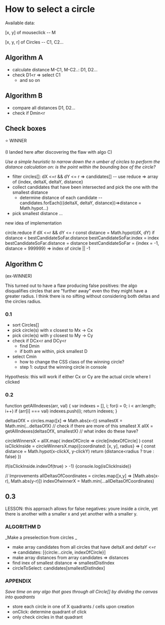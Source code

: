 # How to select a circle

Available data:

[x, y] of mouseclick -- M

[x, y, r] of Circles -- C1, C2...

## Algorithm A

-   calculate distance M-C1, M-C2..: D1, D2...
-   check D1<r => select C1
    -   and so on

## Algorithm B

-   compare all distances D1, D2...
-   check if Dmin<r

## Check boxes

⭐️ WINNER

(I landed here after discovering the flaw with algo C)

_Use a simple heuristic to narrow down the n umber of circles to perform the distance calculation on: is the point within the bounding box of the circle?_

-   filter circles[]: dX <=r && dY <= r => candidates[]
    -- use reduce => array of {index, deltaX, deltaY, distance}
-   collect candidates that have been intersected and pick the one with the smallest distance
    -   determine distance of each candidate
        -- candidates.forEach(({deltaX, deltaY, distance})=>distance = Math.hypot...)
-   pick smallest distance
    ...

new idea of implementation

circle.reduce
if dX <=r && dY <= r
const distance = Math.hypot(dX, dY)
if distance < bestCandidateSoFar.distance
bestCandidateSoFar.index = index
bestCandidateSoFar.distance = distance
bestCandidateSoFar = {index = -1, distance = 999999}
=> index of circle || -1

## Algorithm C

(ex-WINNER)

This turned out to have a flaw producing false positives: the algo disqualifies circles that are "further away" even tho they might have a greater radius. I think there is no sifting without considering both deltas and the circles radius.

### 0.1

-   sort Circles[]
-   pick circle(s) with x closest to Mx -> Cx
-   pick circle(s) with y closest to My -> Cy
-   check if DCx<r and DCy<r
    -   find Dmin
    -   if both are within, pick smallest D
-   select Cmin
    -   how to change the CSS class of the winning circle?
    -   step 1: output the winning circle in console

Hypothesis: this will work if either Cx or Cy are the actual circle where I clicked

### 0.2

function getAllIndexes(arr, val) {
var indexes = [], i;
for(i = 0; i < arr.length; i++)
if (arr[i] === val)
indexes.push(i);
return indexes;
}

deltasOfX = circles.map([x] => Math.abs(x-r))
smallestX = Math.min(...deltasOfX)
// check if there are more of this smallest X
allX = getAllIndexes(deltasOfX, smallestX)
// what index do these have?

circleWinnersX = allX.map( indexOfCircle => circle[indexOfCircle] )
const isClickInside = circleWinnersX.map({coordinated: [x, y], radius} => {
const distance = Math.hypot(x-clickX, y-clickY)
return (distance<radius ? true : false)
})

if(isClickInside.indexOf(true) > -1) {console.log(isClickInside)}

// Improvements
allDeltasOfCoordinates = circles.map([x,y] => [Math.abs(x-r), Math.abs(y-r)])
indexOfwinnerX = Math.min(...allDeltasOfCoordinates)

## 0.3

LESSON: this approach allows for false negatives: youre inside a circle, yet there is another with a smaller x and yet another with a smaller y.

### ALGORITHM D

_Make a preselection from circles _

-   make array candidates from all circles that have deltaX and deltaY <=r => candidates: [{circle:..circle, indexOfCircle}]
-   make array distances from array candidates => distances
-   find inex of smallest distance => smallestDistIndex
-   circleToSelect: candidates[smallestDistIndex]

### APPENDIX

_Save time on any algo that goes through all Circle[] by dividing the canvas into quadrants_

-   store each circle in one of X quadrants / cells upon creation
-   onClick: determine quadrant of click
-   only check circles in that quadrant
